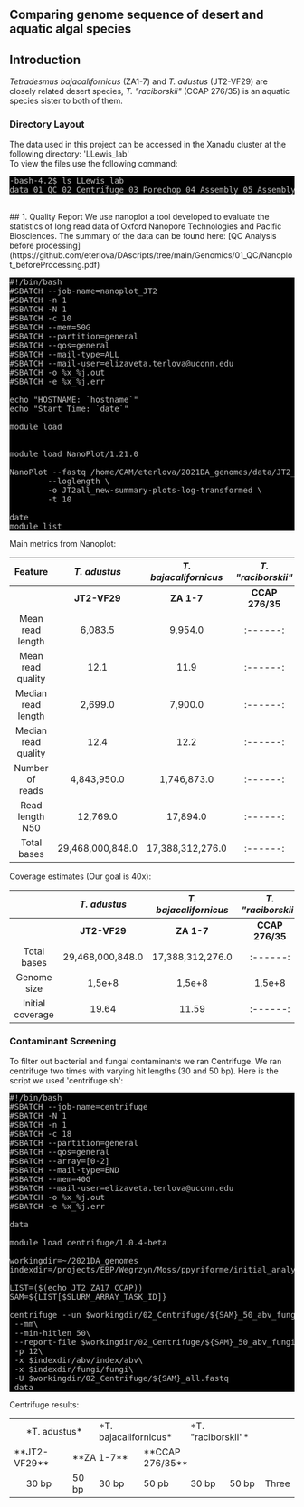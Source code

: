 ## Comparing genome sequence of desert  and aquatic  algal species

## Introduction
*Tetradesmus bajacalifornicus* (ZA1-7) and *T. adustus* (JT2-VF29) are closely related desert species, *T. "raciborskii"* (CCAP 276/35) is an aquatic species sister to both of them.
<br>
### Directory Layout
The data used in this project can be accessed in the Xanadu cluster at the following directory: 'LLewis_lab'
<br>
To view the files use the following command:
<br>
<pre style="color: silver; background: black;">-bash-4.2$ ls LLewis_lab
data 01_QC 02_Centrifuge 03_Porechop 04_Assembly 05_AssemblyEvaluation 06_Error_correction 07_AssemblyEvaluation 08_Purge 09_Repeats 10_RepeatMasking 11_Evaluation_masked 12_RNAmapping 13_Minimap</pre> 

<br>
## 1. Quality Report
We use nanoplot a tool developed to evaluate the statistics of long read data of Oxford Nanopore Technologies and Pacific Biosciences. The summary of the data can be found here: [QC Analysis before processing](https://github.com/eterlova/DAscripts/tree/main/Genomics/01_QC/Nanoplot_beforeProcessing.pdf)


<pre style="color: silver; background: black;">
#!/bin/bash
#SBATCH --job-name=nanoplot_JT2
#SBATCH -n 1
#SBATCH -N 1
#SBATCH -c 10
#SBATCH --mem=50G
#SBATCH --partition=general
#SBATCH --qos=general
#SBATCH --mail-type=ALL
#SBATCH --mail-user=elizaveta.terlova@uconn.edu
#SBATCH -o %x_%j.out
#SBATCH -e %x_%j.err

echo "HOSTNAME: `hostname`"
echo "Start Time: `date`"

module load


module load NanoPlot/1.21.0

NanoPlot --fastq /home/CAM/eterlova/2021DA_genomes/data/JT2_all.fastq \
        --loglength \
        -o JT2all_new-summary-plots-log-transformed \
        -t 10

date
module list</pre>

Main metrics from Nanoplot:

| Feature | *T. adustus* | *T. bajacalifornicus* | *T. "raciborskii"* | 
| :------: | :------: |  :------: |  :------: |
|  | **JT2-VF29** |  **ZA 1-7** |  **CCAP 276/35** |
| Mean read length | 6,083.5 |  9,954.0 |  :------: |
| Mean read quality | 12.1 |  11.9 |  :------: |
| Median read length | 2,699.0 |  7,900.0 |  :------: |
| Median read quality | 12.4 |  12.2 |  :------: |
| Number of reads | 4,843,950.0 |  1,746,873.0 |  :------: |
| Read length N50 | 12,769.0 |  17,894.0 |  :------: |
| Total bases | 29,468,000,848.0 |  17,388,312,276.0 |  :------: |

Coverage estimates (Our goal is 40x):

|  | *T. adustus* | *T. bajacalifornicus* | *T. "raciborskii"* | 
| :------: | :------: |  :------: |  :------: |
|  | **JT2-VF29** |  **ZA 1-7** |  **CCAP 276/35** |
| Total bases | 29,468,000,848.0 |  17,388,312,276.0 |  :------: |
| Genome size | 1,5e+8 |  1,5e+8 |  1,5e+8 |
| Initial coverage | 19.64 |  11.59 |  :------: |

### Contaminant Screening
To filter out bacterial and fungal contaminants we ran Centrifuge. We ran centrifuge two times with varying hit lengths (30 and 50 bp). Here is the script we used 'centrifuge.sh':

<pre style="color: silver; background: black;">
#!/bin/bash
#SBATCH --job-name=centrifuge
#SBATCH -N 1
#SBATCH -n 1
#SBATCH -c 18
#SBATCH --partition=general
#SBATCH --qos=general
#SBATCH --array=[0-2]
#SBATCH --mail-type=END
#SBATCH --mem=40G
#SBATCH --mail-user=elizaveta.terlova@uconn.edu
#SBATCH -o %x_%j.out
#SBATCH -e %x_%j.err

data

module load centrifuge/1.0.4-beta

workingdir=~/2021DA_genomes
indexdir=/projects/EBP/Wegrzyn/Moss/ppyriforme/initial_analysis/centrifuge_14813/centrifuge_analysis/1_index/

LIST=($(echo JT2 ZA17 CCAP))
SAM=${LIST[$SLURM_ARRAY_TASK_ID]}

centrifuge --un $workingdir/02_Centrifuge/${SAM}_50_abv_fungi_unclassified_reads_from_centrifuge\
 --mm\
 --min-hitlen 50\
 --report-file $workingdir/02_Centrifuge/${SAM}_50_abv_fungi_unclassified_reads_from_centrifuge/${SAM}_centrifuge_abvf_50.tsv\
 -p 12\
 -x $indexdir/abv/index/abv\
 -x $indexdir/fungi/fungi\
 -U $workingdir/02_Centrifuge/${SAM}_all.fastq
 data</pre>
 
Centrifuge results:

<table>
  <tr>
    <td></td>
    <td colspan="2">*T. adustus*</td>
    <td colspan="2">*T. bajacalifornicus*</td>
    <td colspan="2">*T. "raciborskii"*</td>
  </tr>
  <tr>
    <td colspan="2">**JT2-VF29**</td>
    <td colspan="2">**ZA 1-7**</td>
    <td colspan="2">**CCAP 276/35**</td>
  </tr>
  <tr>
    <td> </td>
    <td> 30 bp </td>
    <td> 50 bp</td>
    <td> 30 bp </td>
    <td> 50 pb </td>
    <td> 30 bp </td>
    <td> 50 bp </td>     
    <td colspan="2">Three</td>
  </tr>
</table>
 



